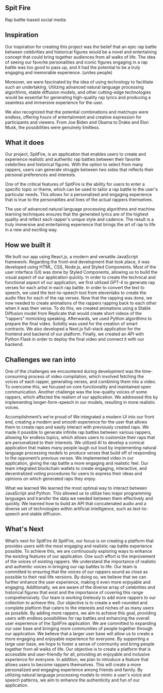 ## Spit Fire

Rap battle-based social media

## Inspiration

Our inspiration for creating this project was the belief that an epic rap battle between celebrities and historical figures would be a novel and entertaining concept that could bring together audiences from all walks of life. The idea of seeing our favorite personalities and iconic figures engaging in a rap battle was too good to pass up, and it had the potential to be a truly engaging and memorable experience. (unites people)

Moreover, we were fascinated by the idea of using technology to facilitate such an undertaking. Utilizing advanced natural language processing algorithms, stable diffusion models, and other cutting-edge technologies would be essential for generating high-quality rap lyrics and producing a seamless and immersive experience for the user.

We also recognized that the potential combinations and matchups were endless, offering hours of entertainment and creative expression for participants and viewers. From Joe Biden and Obama to Drake and Elon Musk, the possibilities were genuinely limitless.

## What it does

Our project, SpitFire, is an application that enables users to create and experience realistic and authentic rap battles between their favorite celebrities and historical figures. With the option to select from many rappers, users can generate struggle between two sides that reflects their personal preferences and interests.

One of the critical features of SpitFire is the ability for users to enter a specific topic or theme, which can be used to tailor a rap battle to the user's particular needs. This allows for a personalized and engaging experience that is true to the personalities and lives of the actual rappers themselves.

The use of advanced natural language processing algorithms and machine learning techniques ensures that the generated lyrics are of the highest quality and reflect each rapper's unique style and cadence. The result is a truly immersive and entertaining experience that brings the art of rap to life in a new and exciting way.

## How we built it

We built our app using React.js, a modern and versatile JavaScript framework. Regarding the front-end development that took place, it was developed using HTML, CSS, Node.js, and Styled Components. Most of the user interface (UI) was done by Styled Components, allowing us to build the visual aspect of our application quickly. In order to create the technical and functional aspect of our application, we first utilized GPT-4 to generate rap verses for each artist in each rap battle. In order to convert the text to speech, we used the text-to-speech tool from elevenlabs to create the audio files for each of the rap verses. Now that the rapping was done, we now needed to create animations of the rappers rapping back to each other when it was their verse. To do this, we created animations using a Stable Diffusion model from Replicate that would create short videos of the “rappers” mimicking speaking. Afterwards, we used Python algorithms to prepare the final video. Solidity was used for the creation of smart contracts. We also developed a Next.js full-stack application for the frontend and backend of our platform. Finally, we created an API with Python Flask in order to deploy the final video and connect it with our backend.

## Challenges we ran into

One of the challenges we encountered during development was the time-consuming process of video compilation, which involved fetching the voices of each rapper, generating verses, and combining them into a video. To overcome this, we focused on core functionality and maintained open communication. Another challenge was the low-quality voices of some rappers, which affected the realism of our application. We addressed this by implementing longer-form-speech in our models, resulting in more realistic voices.

Accomplishment’s we’re proud of We integrated a modern UI into our front end, creating a modern and smooth experience for the user that allows them to create raps and easily interact with previously created raps. We made it possible to generate infinite rap battles between various rappers, allowing for endless topics, which allows users to customize their raps that are personalized to their interests. We utilized AI to develop a comical application that makes many people laugh out loud by implementing natural language processing models to produce verses that build off of responding to the opponent’s previous verses. We implemented video in our application, giving the rap battle a more engaging and realistic feel. Our team integrated blockchain wallets to create engaging, interactive, and decentralized voting procedures for users to express their ideas and opinions on which generated raps they enjoy.

What we learned We learned the most optimal way to interact between JavaScript and Python. This allowed us to utilize two major programming languages and transfer the data we needed between them effectively and quickly. We learned how to build an API that concatenated audio and a diverse set of technologies within artificial intelligence, such as text-to-speech and stable diffusion.

## What's Next

What’s next for SpitFire At SpitFire, our focus is on creating a platform that provides users with the most engaging and realistic rap battle experience possible. To achieve this, we are continuously exploring ways to enhance the existing features of our application. One such effort is the improvement of the voices of existing rappers. We understand the importance of realistic and authentic voices in bringing our rap battles to life. Our team is committed to ensuring that the voices of our rappers sound as close as possible to their real-life versions. By doing so, we believe that we can further enhance the user experience, making it even more enjoyable and engaging. Additionally, we are aware of the diverse array of celebrities and historical figures that exist and the importance of covering this range comprehensively. Our team is working tirelessly to add more rappers to our collection to achieve this. Our objective is to create a well-rounded and complete platform that caters to the interests and niches of as many users as possible. By adding more rappers, we aim to achieve this goal, providing users with endless possibilities for rap battles and enhancing the overall user experience of the SpitFire application. We are committed to expanding our user base and bringing more communities of people together through our application. We believe that a larger user base will allow us to create a more engaging and enjoyable experience for everyone. By supporting a large user base, we hope to foster a sense of community and bring people together from all walks of life. Our objective is to create a platform that is accessible and user-friendly for all, providing an enjoyable and inclusive experience for everyone. In addition, we plan to introduce a feature that allows users to become rappers themselves. This will create a more personalized and engaging experience among friends and family. By utilizing natural language processing models to mimic a user's voice and speech patterns, we aim to enhance the authenticity and fun of our application.

